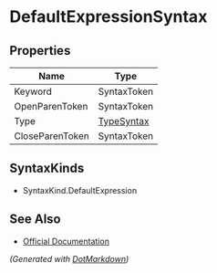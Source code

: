 # DefaultExpressionSyntax

## Properties

| Name            | Type                        |
| --------------- | --------------------------- |
| Keyword         | SyntaxToken                 |
| OpenParenToken  | SyntaxToken                 |
| Type            | [TypeSyntax](TypeSyntax.md) |
| CloseParenToken | SyntaxToken                 |

## SyntaxKinds

* SyntaxKind\.DefaultExpression

## See Also

* [Official Documentation](https://docs.microsoft.com/en-us/dotnet/api/microsoft.codeanalysis.csharp.syntax.defaultexpressionsyntax)


*\(Generated with [DotMarkdown](http://github.com/JosefPihrt/DotMarkdown)\)*